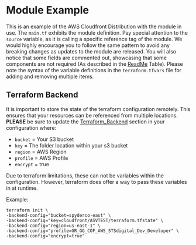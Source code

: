 # Module Example
This is an example of the AWS Cloudfront Distribution with the module in use. The `main.tf` exhibits the module definition.  Pay special attention to the `source` variable, as it is calling a specific reference tag of the module.  We would highly encourage you to follow the same pattern to avoid any breaking changes as updates to the module are released.  You will also notice that some fields are commented out, showcasing that some components are not required (As described in the [ReadMe](https://github.com/jmgreg31/terraform_aws_cloudfront/blob/master/README.md) Table).  Please note the syntax of the variable definitions in the `terraform.tfvars` file for adding and removing multiple items. 

## Terraform Backend
It is important to store the state of the terraform configuration remotely.  This ensures that your resources can be referenced from multiple locations.  **PLEASE** be sure to update the [Terraform_Backend](https://github.com/jmgreg31/terraform_aws_cloudfront/blob/master/module/main.tf#L163-L171) section in your configuration where:
* `bucket`  = Your S3 bucket
* `key`     = The folder location within your s3 bucket
* `region`  = AWS Region
* `profile` = AWS Profile
* `encrypt` = true

Due to terraform limitations, these can not be variables within the configuration.  However, terraform does offer a way to pass these variables in at runtime.

Example:
```
terraform init \
-backend-config="bucket=spyderco-east" \
-backend-config="key=cloudfront/ASVTEST/terraform.tfstate" \
-backend-config="region=us-east-1" \
-backend-config="profile=GR_GG_COF_AWS_STSdigital_Dev_Developer" \
-backend-config="encrypt=true"
```